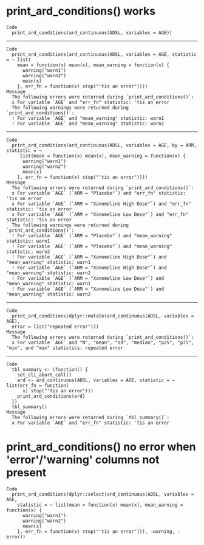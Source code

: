 # print_ard_conditions() works

    Code
      print_ard_conditions(ard_continuous(ADSL, variables = AGE))

---

    Code
      print_ard_conditions(ard_continuous(ADSL, variables = AGE, statistic = ~ list(
        mean = function(x) mean(x), mean_warning = function(x) {
          warning("warn1")
          warning("warn2")
          mean(x)
        }, err_fn = function(x) stop("'tis an error"))))
    Message
      The following errors were returned during `print_ard_conditions()`:
      x For variable `AGE` and "err_fn" statistic: 'tis an error
      The following warnings were returned during `print_ard_conditions()`:
      ! For variable `AGE` and "mean_warning" statistic: warn1
      ! For variable `AGE` and "mean_warning" statistic: warn2

---

    Code
      print_ard_conditions(ard_continuous(ADSL, variables = AGE, by = ARM, statistic = ~
         list(mean = function(x) mean(x), mean_warning = function(x) {
          warning("warn1")
          warning("warn2")
          mean(x)
        }, err_fn = function(x) stop("'tis an error"))))
    Message
      The following errors were returned during `print_ard_conditions()`:
      x For variable `AGE` (`ARM = "Placebo"`) and "err_fn" statistic: 'tis an error
      x For variable `AGE` (`ARM = "Xanomeline High Dose"`) and "err_fn" statistic: 'tis an error
      x For variable `AGE` (`ARM = "Xanomeline Low Dose"`) and "err_fn" statistic: 'tis an error
      The following warnings were returned during `print_ard_conditions()`:
      ! For variable `AGE` (`ARM = "Placebo"`) and "mean_warning" statistic: warn1
      ! For variable `AGE` (`ARM = "Placebo"`) and "mean_warning" statistic: warn2
      ! For variable `AGE` (`ARM = "Xanomeline High Dose"`) and "mean_warning" statistic: warn1
      ! For variable `AGE` (`ARM = "Xanomeline High Dose"`) and "mean_warning" statistic: warn2
      ! For variable `AGE` (`ARM = "Xanomeline Low Dose"`) and "mean_warning" statistic: warn1
      ! For variable `AGE` (`ARM = "Xanomeline Low Dose"`) and "mean_warning" statistic: warn2

---

    Code
      print_ard_conditions(dplyr::mutate(ard_continuous(ADSL, variables = AGE),
      error = list("repeated error")))
    Message
      The following errors were returned during `print_ard_conditions()`:
      x For variable `AGE` and "N", "mean", "sd", "median", "p25", "p75", "min", and "max" statistics: repeated error

---

    Code
      tbl_summary <- (function() {
        set_cli_abort_call()
        ard <- ard_continuous(ADSL, variables = AGE, statistic = ~ list(err_fn = function(
          x) stop("'tis an error")))
        print_ard_conditions(ard)
      })
      tbl_summary()
    Message
      The following errors were returned during `tbl_summary()`:
      x For variable `AGE` and "err_fn" statistic: 'tis an error

# print_ard_conditions() no error when 'error'/'warning' columns not present

    Code
      print_ard_conditions(dplyr::select(ard_continuous(ADSL, variables = AGE,
        statistic = ~ list(mean = function(x) mean(x), mean_warning = function(x) {
          warning("warn1")
          warning("warn2")
          mean(x)
        }, err_fn = function(x) stop("'tis an error"))), -warning, -error))

